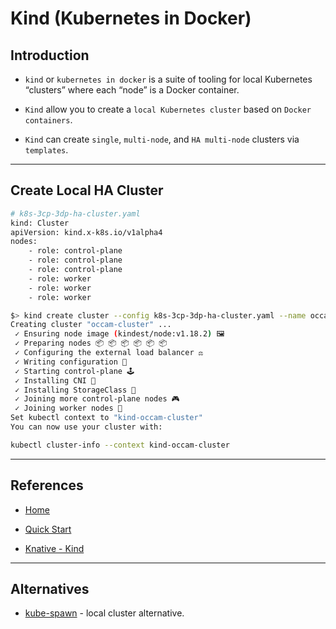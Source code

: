 # Kind (Kubernetes in Docker)

## Introduction

* `kind` or `kubernetes in docker` is a suite of tooling for local Kubernetes “clusters” where each “node” is a Docker container. 

* `Kind` allow you to create a `local Kubernetes cluster` based on `Docker containers`.

* `Kind` can create `single`, `multi-node`, and `HA multi-node` clusters via `templates`.

---

## Create Local HA Cluster

```bash
# k8s-3cp-3dp-ha-cluster.yaml
kind: Cluster
apiVersion: kind.x-k8s.io/v1alpha4
nodes:
    - role: control-plane
    - role: control-plane
    - role: control-plane
    - role: worker
    - role: worker
    - role: worker
```

```bash
$> kind create cluster --config k8s-3cp-3dp-ha-cluster.yaml --name occam-cluster
Creating cluster "occam-cluster" ...
 ✓ Ensuring node image (kindest/node:v1.18.2) 🖼
 ✓ Preparing nodes 📦 📦 📦 📦 📦 📦  
 ✓ Configuring the external load balancer ⚖️ 
 ✓ Writing configuration 📜 
 ✓ Starting control-plane 🕹️ 
 ✓ Installing CNI 🔌 
 ✓ Installing StorageClass 💾 
 ✓ Joining more control-plane nodes 🎮 
 ✓ Joining worker nodes 🚜 
Set kubectl context to "kind-occam-cluster"
You can now use your cluster with:

kubectl cluster-info --context kind-occam-cluster
```

---

## References

* [Home](https://kind.sigs.k8s.io/)

* [Quick Start](https://kind.sigs.k8s.io/docs/user/quick-start/)

* [Knative - Kind](https://github.com/csantanapr/knative-kind)

---

## Alternatives

* [kube-spawn](https://kinvolk.io/blog/2017/08/introducing-kube-spawn-a-tool-to-create-local-multi-node-kubernetes-clusters/) - local cluster alternative.